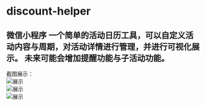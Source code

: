 # discount-helper
微信小程序
一个简单的活动日历工具，可以自定义活动内容与周期，对活动详情进行管理，并进行可视化展示。
未来可能会增加提醒功能与子活动功能。
-------
截图展示：  
![展示](https://mp-adb61297-6bf0-439f-bbc0-819881e8b3ee.cdn.bspapp.com/discount-helper/展示1.png)  
![展示](https://mp-adb61297-6bf0-439f-bbc0-819881e8b3ee.cdn.bspapp.com/discount-helper/展示2.png)  
![展示](https://mp-adb61297-6bf0-439f-bbc0-819881e8b3ee.cdn.bspapp.com/discount-helper/展示3.png)
